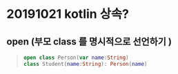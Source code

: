 # 20191021 kotlin 상속?

## open (부모 class 를 명시적으로 선언하기 )

> ```kotlin
> open class Person(var name:String)
> class Student(name:String): Person(name)
> ```

